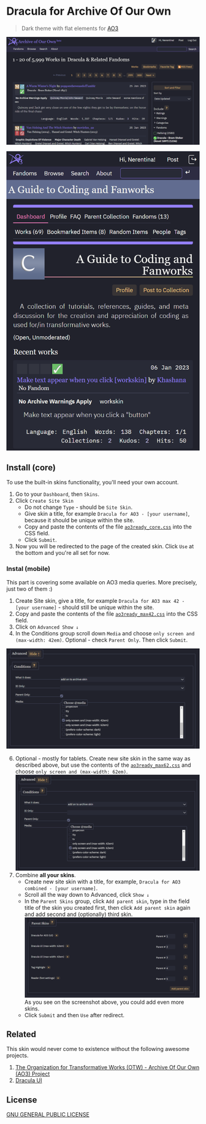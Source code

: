 # Dracula for Archive Of Our Own

> Dark theme with flat elements for [AO3](https://archiveofourown.org)

![Screenshot on PC](./Screenshot_PC.png)

![Screenshot on mobile](./Screenshot_mobile.png)

## Install (core)
To use the built-in skins functionality, you'll need your own account.
1. Go to your `Dashboard`, then `Skins`.
2. Click `Create Site Skin`
    - Do not change `Type` - should be `Site Skin`.
    - Give skin a title, for example `Dracula for AO3 - [your username]`, because it should be unique within the site.
    - Copy and paste the contents of the file [`ao3ready_core.css`](./ao3ready_core.css) into the CSS field.
    - Click `Submit`.
3. Now you will be redirected to the page of the created skin. Click `Use` at the bottom and you're all set for now.

### Instal (mobile)
This part is covering some available on AO3 media queries. More precisely, just two of them :) 
1. Create Site skin, give a title, for example `Dracula for AO3 max 42 - [your username]` - should still be unique within the site.
2. Copy and paste the contents of the file [`ao3ready_max42.css`](./ao3ready_max42.css) into the CSS field.
3. Click on `Advanced Show ↓`
4. In the Conditions group scroll down `Media` and choose `only screen and (max-width: 42em)`. Optional - check `Parent Only`. Then click `Submit`.

![Screenshot choose 42](./Screenshot_max42.png)

6. Optional - mostly for tablets. Create new site skin in the same way as described above, but use the contents of the [`ao3ready_max62.css`](./ao3ready_max62.css) and choose `only screen and (max-width: 62em)`.
![Screenshot choose 62](./Screenshot_max62.png)
7. Combine **all your skins**.
    - Create new site skin with a title, for example, `Dracula for AO3 combined - [your username]`.
    - Scroll all the way down to Advanced, click `Show ↓`
    - In the `Parent Skins` group, click `Add parent skin`, type in the field title of the skin you created first, then click `Add parent skin` again and add second and (optionally) third skin.
    ![Screenshot choose 62](./Screenshot_Parents.png)
    As you see on the screenshot above, you could add even more skins.
    - Click `Submit` and then `Use` after redirect.

## Related
This skin would never come to existence without the following awesome projects.
1. [The Organization for Transformative Works (OTW) - Archive Of Our Own (AO3) Project](https://github.com/otwcode/otwarchive)
2. [Dracula UI](https://ui.draculatheme.com)

## License
[GNU GENERAL PUBLIC LICENSE](./COPYING)